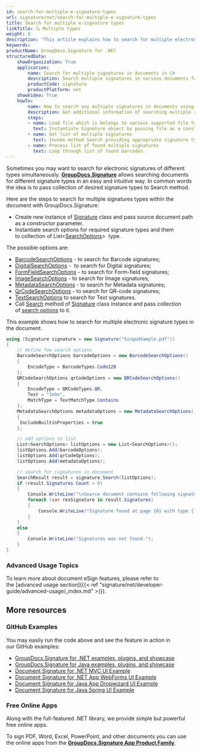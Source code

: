 ```yaml
---
id: search-for-multiple-e-signature-types
url: signature/net/search-for-multiple-e-signature-types
title: Search for multiple e-signature types
linkTitle: 🔍 Multiple types
weight: 8
description: "This article explains how to search for multiple electronic signatures across document pages with GroupDocs.Signature API."
keywords: 
productName: GroupDocs.Signature for .NET
structuredData:
    showOrganization: True
    application:    
        name: Search for multiple signatures in documents in C#    
        description: Search multiple signatures in various documents fast and easily with C# language and GroupDocs.Signature for .NET APIs
        productCode: signature
        productPlatform: net 
    showVideo: True
    howTo:
        name: How to search any multiple signatures in documents using C# 
        description: Get additional information of searching multiple signatures in documents with C#
        steps:
        - name: Load file which is belongs to various supported file types.
          text: Instantiate Signature object by passing file as a constructor parameter. You may provide either file path or file stream. 
        - name: Get list of multiple signatures 
          text: Invoke method Search providing appropriate signature type.
        - name: Process list of found multiple signatures
          text: Loop through list of found barcodes.
---
```

Sometimes you may want to search for electronic signatures of different types simultaneously. [**GroupDocs.Signature**](https://products.groupdocs.com/signature/net) allows searching documents for different signature types in an easy and intuitive way. In common words the idea is to pass collection of desired signature types to Search method.

Here are the steps to search for multiple signatures types within the document with GroupDocs.Signature:

* Create new instance of [Signature](https://reference.groupdocs.com/signature/net/groupdocs.signature/signature) class and pass source document path as a constructor parameter.
* Instantiate search options for required signature types and them to collection of List<[SearchOptions](https://reference.groupdocs.com/signature/net/groupdocs.signature.options/searchoptions)\>  type.

The possible options are:

* [BarcodeSearchOptions](https://reference.groupdocs.com/signature/net/groupdocs.signature.options/barcodesearchoptions) - to search for Barcode signatures;
* [DigitalSearchOptions](https://reference.groupdocs.com/signature/net/groupdocs.signature.options/digitalsearchoptions) -  to search for Digital signatures;
* [FormFieldSearchOptions](https://reference.groupdocs.com/signature/net/groupdocs.signature.options/formfieldsearchoptions) - to search for Form-field signatures;
* [ImageSearchOptions](https://reference.groupdocs.com/signature/net/groupdocs.signature.options/imagesearchoptions) - to search for Image signatures;
* [MetadataSearchOptions](https://reference.groupdocs.com/signature/net/groupdocs.signature.options/metadatasearchoptions) - to search for Metadata signatures;
* [QrCodeSearchOptions](https://reference.groupdocs.com/signature/net/groupdocs.signature.options/qrcodesearchoptions) - to search for QR-code signatures;
* [TextSearchOptions](https://reference.groupdocs.com/signature/net/groupdocs.signature.options/textsearchoptions) to search for Text signatures.
* Call [Search](https://reference.groupdocs.com/signature/net/groupdocs.signature/signature/search) method of [Signature](https://reference.groupdocs.com/signature/net/groupdocs.signature/signature) class instance and pass collection of [search options](https://reference.groupdocs.com/signature/net/groupdocs.signature.options/searchoptions) to it.

This example shows how to search for multiple electronic signature types in the document.

```csharp
using (Signature signature = new Signature("SingedSample.pdf"))
{
    // define few search options
    BarcodeSearchOptions barcodeOptions = new BarcodeSearchOptions()
    {
        EncodeType = BarcodeTypes.Code128
    };
    QRCodeSearchOptions qrCodeOptions = new QRCodeSearchOptions()
    {
        EncodeType = QRCodeTypes.QR,
        Text = "John",
        MatchType = TextMatchType.Contains
    };
    MetadataSearchOptions metadataOptions = new MetadataSearchOptions()
    {
     IncludeBuiltinProperties = true
    };

    // add options to list
    List<SearchOptions> listOptions = new List<SearchOptions>();
    listOptions.Add(barcodeOptions);
    listOptions.Add(qrCodeOptions);
    listOptions.Add(metadataOptions);

    // search for signatures in document
    SearchResult result = signature.Search(listOptions);
    if (result.Signatures.Count > 0)
    {
        Console.WriteLine("\nSource document contains following signatures.");
        foreach (var resSignature in result.Signatures)
        {
            Console.WriteLine("Signature found at page {0} with type {1}", resSignature.PageNumber, resSignature.SignatureType);
        }
    }
    else
    {
        Console.WriteLine("Signatures was not found.");
    }
}
```

### Advanced Usage Topics

To learn more about document eSign features, please refer to the [advanced usage section]({{< ref "signature/net/developer-guide/advanced-usage/_index.md" >}}).

## More resources

### GitHub Examples

You may easily run the code above and see the feature in action in our GitHub examples:

* [GroupDocs.Signature for .NET examples, plugins, and showcase](https://github.com/groupdocs-signature/GroupDocs.Signature-for-.NET)
* [GroupDocs.Signature for Java examples, plugins, and showcase](https://github.com/groupdocs-signature/GroupDocs.Signature-for-Java)
* [Document Signature for .NET MVC UI Example](https://github.com/groupdocs-signature/GroupDocs.Signature-for-.NET-MVC)
* [Document Signature for .NET App WebForms UI Example](https://github.com/groupdocs-signature/GroupDocs.Signature-for-.NET-WebForms)
* [Document Signature for Java App Dropwizard UI Example](https://github.com/groupdocs-signature/GroupDocs.Signature-for-Java-Dropwizard)
* [Document Signature for Java Spring UI Example](https://github.com/groupdocs-signature/GroupDocs.Signature-for-Java-Spring)

### Free Online Apps

Along with the full-featured .NET library, we provide simple but powerful free online apps.

To sign PDF, Word, Excel, PowerPoint, and other documents you can use the online apps from the **[GroupDocs.Signature App Product Family](https://products.groupdocs.app/signature/family)**.
